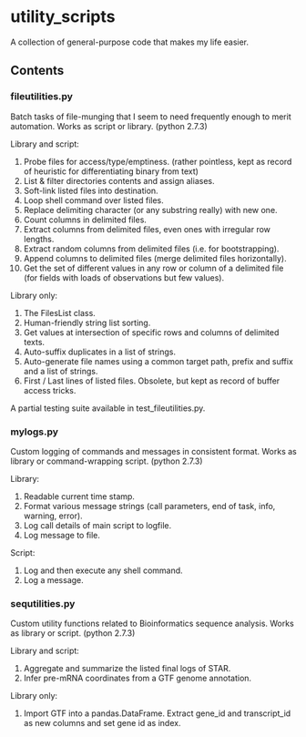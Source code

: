 # utility_scripts

A collection of general-purpose code that makes my life easier.

## Contents

### fileutilities.py

Batch tasks of file-munging that I seem to need frequently enough to merit automation. Works as script or library.  (python 2.7.3)

Library and script:

1. Probe files for access/type/emptiness. (rather pointless, kept as record of heuristic for differentiating binary from text)
2. List & filter directories contents and assign aliases.
3. Soft-link listed files into destination.
4. Loop shell command over listed files.
5. Replace delimiting character (or any substring really) with new one.
6. Count columns in delimited files.
7. Extract columns from delimited files, even ones with irregular row lengths.
8. Extract random columns from delimited files (i.e. for bootstrapping).
9. Append columns to delimited files (merge delimited files horizontally).
10. Get the set of different values in any row or column of a delimited file (for fields with loads of observations but few values).

Library only:

1. The FilesList class.
2. Human-friendly string list sorting.
3. Get values at intersection of specific rows and columns of delimited texts.
4. Auto-suffix duplicates in a list of strings.
5. Auto-generate file names using a common target path, prefix and suffix and a list of strings.
5. First / Last lines of listed files. Obsolete, but kept as record of buffer access tricks.

A partial testing suite available in test_fileutilities.py.

### mylogs.py

Custom logging of commands and messages in consistent format. Works as library or command-wrapping script. (python 2.7.3)

Library:

1. Readable current time stamp.
2. Format various message strings (call parameters, end of task, info, warning, error).
3. Log call details of main script to logfile.
4. Log message to file.

Script:

1. Log and then execute any shell command.
2. Log a message.

### sequtilities.py

Custom utility functions related to Bioinformatics sequence analysis. Works as library or script. (python 2.7.3)

Library and script:

1. Aggregate and summarize the listed final logs of STAR.
2. Infer pre-mRNA coordinates from a GTF genome annotation.

Library only:

1. Import GTF into a pandas.DataFrame. Extract gene_id and transcript_id as new columns and set gene id as index.
